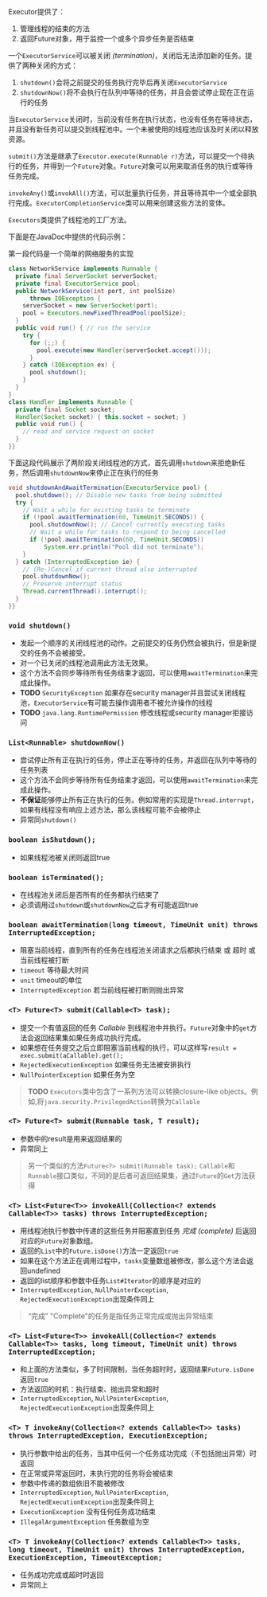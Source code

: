 Executor提供了：
1. 管理线程的结束的方法
2. 返回Future对象，用于监控一个或多个异步任务是否结束

一个`ExecutorService`可以被关闭 *(termination)*，关闭后无法添加新的任务。提供了两种关闭的方式：
1. `shutdown()`会将之前提交的任务执行完毕后再关闭`ExecutorService`
2. `shutdownNow()`将不会执行在队列中等待的任务，并且会尝试停止现在正在运行的任务

当`ExecutorService`关闭时，当前没有任务在执行状态，也没有任务在等待状态，并且没有新任务可以提交到线程池中。一个未被使用的线程池应该及时关闭以释放资源。

`submit()`方法是继承了`Executor.execute(Runnable r)`方法，可以提交一个待执行的任务，并得到一个`Future`对象。`Future`对象可以用来取消任务的执行或等待任务完成。

`invokeAny()`或`invokAll()`方法，可以批量执行任务，并且等待其中一个或全部执行完成。`ExecutorCompletionService`类可以用来创建这些方法的变体。

`Executors`类提供了线程池的工厂方法。

下面是在JavaDoc中提供的代码示例：

第一段代码是一个简单的网络服务的实现

```java
class NetworkService implements Runnable {
  private final ServerSocket serverSocket;
  private final ExecutorService pool;
  public NetworkService(int port, int poolSize)
      throws IOException {
    serverSocket = new ServerSocket(port);
    pool = Executors.newFixedThreadPool(poolSize);
  }
  public void run() { // run the service
    try {
      for (;;) {
        pool.execute(new Handler(serverSocket.accept()));
      }
    } catch (IOException ex) {
      pool.shutdown();
    }
  }
}
class Handler implements Runnable {
  private final Socket socket;
  Handler(Socket socket) { this.socket = socket; }
  public void run() {
    // read and service request on socket
  }
}}
```

下面这段代码展示了两阶段关闭线程池的方式，首先调用`shutdown`来拒绝新任务，然后调用`shutdownNow`来停止正在执行的任务

```java
void shutdownAndAwaitTermination(ExecutorService pool) {
  pool.shutdown(); // Disable new tasks from being submitted
  try {
    // Wait a while for existing tasks to terminate
    if (!pool.awaitTermination(60, TimeUnit.SECONDS)) {
      pool.shutdownNow(); // Cancel currently executing tasks
      // Wait a while for tasks to respond to being cancelled
      if (!pool.awaitTermination(60, TimeUnit.SECONDS))
          System.err.println("Pool did not terminate");
    }
  } catch (InterruptedException ie) {
    // (Re-)Cancel if current thread also interrupted
    pool.shutdownNow();
    // Preserve interrupt status
    Thread.currentThread().interrupt();
  }
}}
```

### `void shutdown()`
* 发起一个顺序的关闭线程池的动作。之前提交的任务仍然会被执行，但是新提交的任务不会被接受。
* 对一个已关闭的线程池调用此方法无效果。
* 这个方法不会同步等待所有任务结束才返回，可以使用`awaitTermination`来完成此操作。
* **TODO** `SecurityException` 如果存在security manager并且尝试关闭线程池，`ExecutorService`有可能去操作调用者不被允许操作的线程
* **TODO** `java.lang.RuntimePermission` 修改线程或security manager拒接访问

### `List<Runnable> shutdownNow()`
* 尝试停止所有正在执行的任务，停止正在等待的任务，并返回在队列中等待的任务列表
* 这个方法不会同步等待所有任务结束才返回，可以使用`awaitTermination`来完成此操作。
* **不保证**能够停止所有正在执行的任务。例如常用的实现是`Thread.interrupt`，如果有线程没有响应上述方法，那么该线程可能不会被停止
* 异常同`shutdown()`

### `boolean isShutdown();`
* 如果线程池被关闭则返回true

### `boolean isTerminated();`
* 在线程池关闭后是否所有的任务都执行结束了
* 必须调用过`shutdown`或`shutdownNow`之后才有可能返回true

### `boolean awaitTermination(long timeout, TimeUnit unit) throws InterruptedException;`
* 阻塞当前线程，直到所有的任务在线程池关闭请求之后都执行结束 或 超时 或 当前线程被打断
* `timeout` 等待最大时间
* `unit` timeout的单位
* `InterruptedException` 若当前线程被打断则抛出异常

### `<T> Future<T> submit(Callable<T> task);`
* 提交一个有值返回的任务 *Callable* 到线程池中并执行。`Future`对象中的`get`方法会返回结果集如果任务成功执行完成。
* 如果想在任务提交之后立即阻塞当前线程的执行，可以这样写`result = exec.submit(aCallable).get();`
* `RejectedExecutionException` 如果任务无法被安排执行
* `NullPointerException` 如果任务为空
> **TODO** `Executors`类中包含了一系列方法可以转换closure-like objects。例如,将`java.security.PrivilegedAction`转换为`Callable`

### `<T> Future<T> submit(Runnable task, T result);`
* 参数中的result是用来返回结果的
* 异常同上
> 另一个类似的方法`Future<?> submit(Runnable task);`
> `Callable`和`Runnable`接口类似，不同的是后者可返回结果集，通过`Future`的`Get`方法获得

### `<T> List<Future<T>> invokeAll(Collection<? extends Callable<T>> tasks) throws InterruptedException;`
* 用线程池执行参数中传递的这些任务并阻塞直到任务 *完成* *(complete)*  后返回对应的`Future`对象数组。
* 返回的`List`中的`Future.isDone()`方法一定返回`true`
* 如果在这个方法正在调用过程中，`tasks`变量数组被修改，那么这个方法会返回undefined
* 返回的list顺序和参数中任务`List#Iterator`的顺序是对应的
* `InterruptedException`, `NullPointerException`, `RejectedExecutionException`出现条件同上
> “完成” "Complete"的任务是指任务正常完成或抛出异常结束

### `<T> List<Future<T>> invokeAll(Collection<? extends Callable<T>> tasks, long timeout, TimeUnit unit) throws InterruptedException;`
* 和上面的方法类似，多了时间限制，当任务超时时，返回结果`Future.isDone`返回`true`
* 方法返回的时机：执行结束、抛出异常和超时
* `InterruptedException`, `NullPointerException`, `RejectedExecutionException`出现条件同上

### `<T> T invokeAny(Collection<? extends Callable<T>> tasks) throws InterruptedException, ExecutionException;`
* 执行参数中给出的任务，当其中任何一个任务成功完成（不包括抛出异常）时返回
* 在正常或异常返回时，未执行完的任务将会被结束
* 参数中传递的数组依旧不能被修改
* `InterruptedException`, `NullPointerException`, `RejectedExecutionException`出现条件同上
* `ExecutionException` 没有任何任务成功结束
* `IllegalArgumentException` 任务数组为空

### `<T> T invokeAny(Collection<? extends Callable<T>> tasks, long timeout, TimeUnit unit) throws InterruptedException, ExecutionException, TimeoutException;`
* 任务成功完成或超时时返回
* 异常同上
